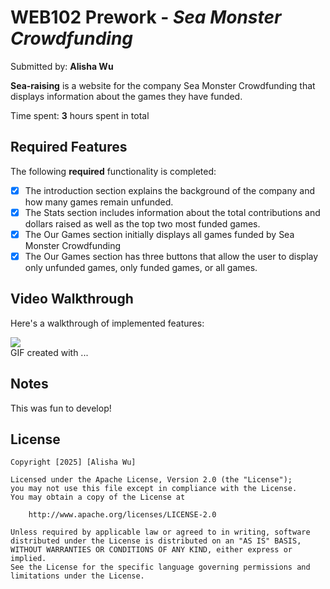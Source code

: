 # WEB102 Prework - *Sea Monster Crowdfunding*

Submitted by: **Alisha Wu**

**Sea-raising** is a website for the company Sea Monster Crowdfunding that displays information about the games they have funded.

Time spent: **3** hours spent in total

## Required Features

The following **required** functionality is completed:

* [X] The introduction section explains the background of the company and how many games remain unfunded.
* [X] The Stats section includes information about the total contributions and dollars raised as well as the top two most funded games.
* [X] The Our Games section initially displays all games funded by Sea Monster Crowdfunding
* [X] The Our Games section has three buttons that allow the user to display only unfunded games, only funded games, or all games.

## Video Walkthrough

Here's a walkthrough of implemented features:

<div>
    <a href="https://www.loom.com/share/aaf2cc38ee62498899193cdf9915f5d7">
    </a>
    <a href="https://www.loom.com/share/aaf2cc38ee62498899193cdf9915f5d7">
      <img style="max-width:300px;" src="https://cdn.loom.com/sessions/thumbnails/aaf2cc38ee62498899193cdf9915f5d7-6bd9bd3766b639d0-full-play.gif">
    </a>
  </div>
GIF created with ...  
<!-- Recommended tools:
[Kap](https://getkap.co/) for macOS
[ScreenToGif](https://www.screentogif.com/) for Windows
[peek](https://github.com/phw/peek) for Linux. -->

## Notes

This was fun to develop! 

## License

    Copyright [2025] [Alisha Wu]

    Licensed under the Apache License, Version 2.0 (the "License");
    you may not use this file except in compliance with the License.
    You may obtain a copy of the License at

        http://www.apache.org/licenses/LICENSE-2.0

    Unless required by applicable law or agreed to in writing, software
    distributed under the License is distributed on an "AS IS" BASIS,
    WITHOUT WARRANTIES OR CONDITIONS OF ANY KIND, either express or implied.
    See the License for the specific language governing permissions and
    limitations under the License.
